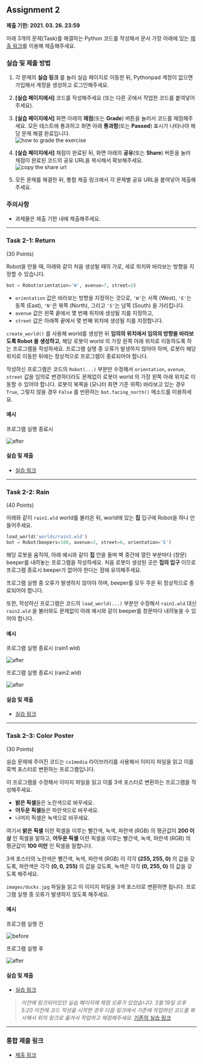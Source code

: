 ## Assignment 2
**제출 기한: 2021. 03. 26. 23:59**

아래 3개의 문제(Task)를 해결하는 Python 코드를 작성해서 문서 가장 아래에 있는 [제출 링크](https://docs.google.com/forms/d/e/1FAIpQLSfEplxOLx4NRXb5AhHJ56njbk9FvUujpPa-jm5LlAisGZvPRg/viewform?usp=sf_link)를 이용해 제출해주세요. 


### 실습 및 제출 방법

1. 각 문제의 **실습 링크** 를 눌러 실습 페이지로 이동한 뒤, Pythonpad 계정이 없으면 가입해서 계정을 생성하고 로그인해주세요. 
2. **[실습 페이지에서]** 코드를 작성해주세요 (또는 다른 곳에서 작업한 코드를 붙여넣어주세요).
3. **[실습 페이지에서]** 화면 아래의 **채점**(또는 **Grade**) 버튼을 눌러서 코드를 채점해주세요. 모든 테스트에 통과하고 화면 아래 **통과함**(또는 **Passed**) 표시가 나타나야 해당 문제 해결 완료입니다.\
  ![how to grade the exercise](/static/bat51501/assignments/images/grade_pass.png)

4. **[실습 페이지에서]** 채점이 완료된 뒤, 화면 아래의 **공유**(또는 **Share**) 버튼을 눌러 채점이 완료된 코드의 공유 URL을 복사해서 확보해주세요.\
  ![copy the share url](/static/bat51501/assignments/images/share_url.png)

5. 모든 문제를 해결한 뒤, 통합 제출 링크에서 각 문제별 공유 URL을 붙여넣어 제출해주세요.


### 주의사항

- 과제물은 제출 기한 내에 제출해주세요.

---------------------------------------

### Task 2-1: Return
(30 Points)

Robot을 만들 때, 아래와 같이 처음 생성될 때의 가로, 세로 위치와 바라보는 방향을 지정할 수 있습니다.

```python
bot = Robot(orientation='W', avenue=7, street=5)
```

- `orientation` 값은 바라보는 방향을 지정하는 것으로, `'W'`는 서쪽 (West), `'E'`는 동쪽 (East), `'N'`은 북쪽 (North), 그리고 `'S'`는 남쪽 (South) 을 가리킵니다. 
- `avenue` 값은 왼쪽 끝에서 몇 번째 위치에 생성될 지를 지정하고, 
- `street` 값은 아래쪽 끝에서 몇 번째 위치에 생성될 지를 지정합니다.

`create_world()` 를 사용해 world를 생성한 뒤 **임의의 위치에서 임의의 방향을 바라보도록 Robot 을 생성하고**, 해당 로봇이 world 의 가장 왼쪽 아래 위치로 이동하도록 하는 프로그램을 작성하세요. 프로그램 실행 중 오류가 발생하지 않아야 하며, 로봇이 해당 위치로 이동한 뒤에는 정상적으로 프로그램이 종료되어야 합니다.

작성하신 프로그램은 코드의 `Robot(...)` 부분만 수정해서 `orientation`, `avenue`, `street` 값을 임의로 변경하더라도 문제없이 로봇이 world 의 가장 왼쪽 아래 위치로 이동할 수 있어야 합니다. 로봇이 북쪽을 (모니터 화면 기준 위쪽) 바라보고 있는 경우 `True`, 그렇지 않을 경우 `False` 를 반환하는 `bot.facing_north()` 메소드를 이용하세요. 

#### 예시

프로그램 실행 종료시

![after](/static/bat51501/assignments/images/02_return_after.png)

#### 실습 및 제출

- [실습 링크](https://www.pythonpad.co/pads/6740oz9m2bmr0zzm/exercise)

---------------------------------------

### Task 2-2: Rain
(40 Points)

아래와 같이 `rain1.wld` world를 불러온 뒤, world에 있는 **집** 입구에 Robot을 하나 만들어주세요.

```python
load_world('worlds/rain1.wld')
bot = Robot(beepers=100, avenue=2, street=6, orientation='E')
```

해당 로봇을 움직여, 아래 예시와 같이 **집** 안을 돌며 벽 중간에 열린 부분마다 (창문) beeper를 내려놓는 프로그램을 작성하세요. 처음 로봇이 생성된 곳은 **집의 입구** 이므로 프로그램 종료시 beeper가 없어야 한다는 점에 유의해주세요.

프로그램 실행 중 오류가 발생하지 않아야 하며, beeper를 모두 주운 뒤 정상적으로 종료되어야 합니다.

또한, 작성하신 프로그램은 코드의 `load_world(...)` 부분만 수정해서 `rain1.wld` 대신 `rain2.wld` 을 불러와도 문제없이 아래 예시와 같이 beeper를 창문마다 내려놓을 수 있어야 합니다.

#### 예시

프로그램 실행 종료시 (rain1.wld)

![after](/static/bat51501/assignments/images/02_rain1_after.png)

프로그램 실행 종료시 (rain2.wld)

![after](/static/bat51501/assignments/images/02_rain2_after.png)

#### 실습 및 제출

- [실습 링크](https://www.pythonpad.co/pads/3bumkuctct9sr1x8/exercise)

---------------------------------------

### Task 2-3: Color Poster
(30 Points)

실습 문제에 주어진 코드는 `cs1media` 라이브러리를 사용해서 이미지 파일을 읽고 이를 흑백 포스터로 변환하는 프로그램입니다.

이 프로그램을 수정해서 이미지 파일을 읽고 이를 3색 포스터로 변환하는 프로그램을 작성해주세요.

- **밝은 픽셀**들은 노란색으로 바꾸세요.
- **어두운 픽셀**들은 파란색으로 바꾸세요.
- 나머지 픽셀은 녹색으로 바꾸세요.

여기서 **밝은 픽셀** 이란 픽셀을 이루는 빨간색, 녹색, 파란색 (RGB) 의 평균값이 **200 이상** 인 픽셀을 말하고, **어두운 픽셀** 이란 픽셀을 이루는 빨간색, 녹색, 파란색 (RGB) 의 평균값이 **100 미만** 인 픽셀을 말합니다.

3색 포스터의 노란색은 빨간색, 녹색, 파란색 (RGB) 이 각각 **(255, 255, 0)** 의 값을 갖도록, 파란색은 각각 **(0, 0, 255)** 의 값을 갖도록, 녹색은 각각 **(0, 255, 0)** 의 값을 갖도록 해주세요. 

`images/ducks.jpg` 파일을 읽고 이 이미지 파일을 3색 포스터로 변환하면 됩니다. 
프로그램 실행 중 오류가 발생하지 않도록 해주세요.

#### 예시

프로그램 실행 전

![before](/static/bat51501/assignments/images/02_ducks.jpeg)

프로그램 실행 후

![after](/static/bat51501/assignments/images/02_ducks_after.png)

#### 실습 및 제출

- [실습 링크](https://www.pythonpad.co/pads/ey526vukfyewdfsd/exercise)

> *이전에 링크되어있던 실습 페이지에 채점 오류가 있었습니다. 3월 19일 오후 5:20 이전에 코드 작성을 시작한 경우 다음 링크에서 기존에 작업하던 코드를 복사해서 위의 링크로 옮겨서 작업하고 채점해주세요.* [기존의 실습 링크](https://www.pythonpad.co/pads/rdl0ydk5qt9t4bvf/exercise)

---------------------------------------

### 통합 제출 링크

- [제출 링크](https://docs.google.com/forms/d/e/1FAIpQLSfEplxOLx4NRXb5AhHJ56njbk9FvUujpPa-jm5LlAisGZvPRg/viewform?usp=sf_link)